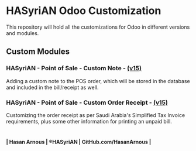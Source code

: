 # HASyriAN Odoo Customization
This repository will hold all the customizations for Odoo in different versions and modules.

## Custom Modules
### HASyriAN - Point of Sale - Custom Note - [(v15)](Odoo-v15/HASyriAN_pos_custom_note)
Adding a custom note to the POS order, which will be stored in the database and included in the bill/receipt as well.

### HASyriAN - Point of Sale - Custom Order Receipt - [(v15)](Odoo-v15/HASyriAN_pos_custom_order_receipt)
Customizing the order receipt as per Saudi Arabia's Simplified Tax Invoice requirements, plus some other information for printing an unpaid bill.

#
**| Hasan Arnous | ®HASyriAN | GitHub.com/HasanArnous |**
